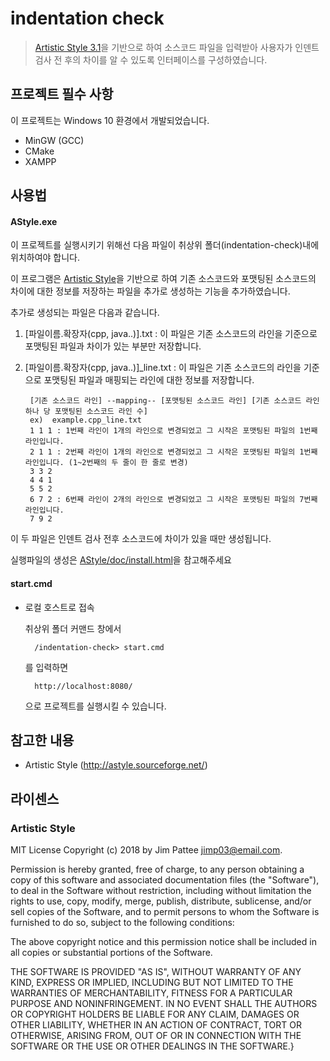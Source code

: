 # indentation check

> [Artistic Style 3.1](http://astyle.sourceforge.net/)을 기반으로 하여 소스코드 파일을 입력받아 사용자가 인덴트 검사 전 후의 차이를 알 수 있도록 인터페이스를 구성하였습니다.

## 프로젝트 필수 사항

이 프로젝트는 Windows 10 환경에서 개발되었습니다.
* MinGW (GCC)
* CMake
* XAMPP


## 사용법

#### AStyle.exe  

이 프로젝트를 실행시키기 위해선 다음 파일이 취상위 폴더(indentation-check)내에 위치하여야 합니다.

이 프로그램은 [Artistic Style](http://astyle.sourceforge.net/)을 기반으로 하여 기존 소스코드와 포맷팅된 소스코드의 차이에 대한 정보를 저장하는 파일을 추가로 생성하는 기능을 추가하였습니다.  

추가로 생성되는 파일은 다음과 같습니다.  
1) [파일이름.확장자(cpp, java..)].txt : 이 파일은 기존 소스코드의 라인을 기준으로 포맷팅된 파일과 차이가 있는 부분만 저장합니다.  

2) [파일이름.확장자(cpp, java..)]\_line.txt : 이 파일은 기존 소스코드의 라인을 기준으로 포맷팅된 파일과 매핑되는 라인에 대한 정보를 저장합니다.  

        [기존 소스코드 라인] --mapping-- [포맷팅된 소스코드 라인] [기존 소스코드 라인 하나 당 포맷팅된 소스코드 라인 수]  
        ex)  example.cpp_line.txt
        1 1 1 : 1번째 라인이 1개의 라인으로 변경되었고 그 시작은 포맷팅된 파일의 1번째 라인입니다.
        2 1 1 : 2번째 라인이 1개의 라인으로 변경되었고 그 시작은 포맷팅된 파일의 1번째 라인입니다. (1~2번째의 두 줄이 한 줄로 변경)
        3 3 2
        4 4 1
        5 5 2
        6 7 2 : 6번째 라인이 2개의 라인으로 변경되었고 그 시작은 포맷팅된 파일의 7번째 라인입니다.
        7 9 2

이 두 파일은 인덴트 검사 전후 소스코드에 차이가 있을 때만 생성됩니다.

실행파일의 생성은 [AStyle/doc/install.html](http://astyle.sourceforge.net/install.html)을 참고해주세요

#### start.cmd
* 로컬 호스트로 접속

    취상위 폴더 커맨드 창에서
    
        /indentation-check> start.cmd
    를 입력하면 

        http://localhost:8080/
    으로 프로젝트를 실행시킬 수 있습니다.


## 참고한 내용
* Artistic Style (http://astyle.sourceforge.net/)

## 라이센스

### Artistic Style
MIT License
Copyright (c) 2018 by Jim Pattee jimp03@email.com.

Permission is hereby granted, free of charge, to any person obtaining a copy of this software and associated documentation files (the "Software"), to deal in the Software without restriction, including without limitation the rights to use, copy, modify, merge, publish, distribute, sublicense, and/or sell copies of the Software, and to permit persons to whom the Software is furnished to do so, subject to the following conditions:

The above copyright notice and this permission notice shall be included in all copies or substantial portions of the Software.

THE SOFTWARE IS PROVIDED "AS IS", WITHOUT WARRANTY OF ANY KIND, EXPRESS OR IMPLIED, INCLUDING BUT NOT LIMITED TO THE WARRANTIES OF MERCHANTABILITY, FITNESS FOR A PARTICULAR PURPOSE AND NONINFRINGEMENT. IN NO EVENT SHALL THE AUTHORS OR COPYRIGHT HOLDERS BE LIABLE FOR ANY CLAIM, DAMAGES OR OTHER LIABILITY, WHETHER IN AN ACTION OF CONTRACT, TORT OR OTHERWISE, ARISING FROM, OUT OF OR IN CONNECTION WITH THE SOFTWARE OR THE USE OR OTHER DEALINGS IN THE SOFTWARE.}

